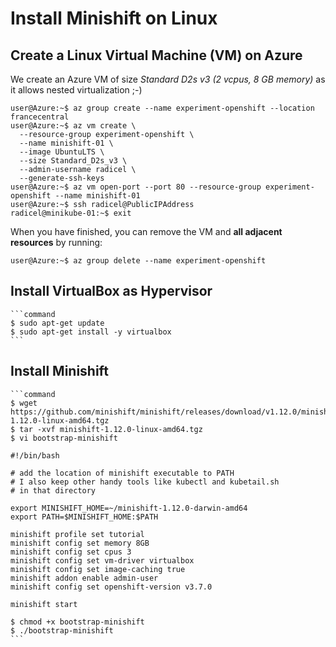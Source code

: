 # Install Minishift on Linux

## Create a Linux Virtual Machine (VM) on Azure

We create an Azure VM of size *Standard D2s v3 (2 vcpus, 8 GB memory)* as it allows nested virtualization ;-)
  ```command
  user@Azure:~$ az group create --name experiment-openshift --location francecentral
  user@Azure:~$ az vm create \
    --resource-group experiment-openshift \
    --name minishift-01 \
    --image UbuntuLTS \
    --size Standard_D2s_v3 \
    --admin-username radicel \
    --generate-ssh-keys
  user@Azure:~$ az vm open-port --port 80 --resource-group experiment-openshift --name minishift-01
  user@Azure:~$ ssh radicel@PublicIPAddress
  radicel@minikube-01:~$ exit
  ```
When you have finished, you can remove the VM and **all adjacent resources** by running:
  ```command
  user@Azure:~$ az group delete --name experiment-openshift
  ```
## Install VirtualBox as Hypervisor

    ```command
    $ sudo apt-get update
    $ sudo apt-get install -y virtualbox
    ```

## Install Minishift

    ```command
    $ wget https://github.com/minishift/minishift/releases/download/v1.12.0/minishift-1.12.0-linux-amd64.tgz
    $ tar -xvf minishift-1.12.0-linux-amd64.tgz
    $ vi bootstrap-minishift
    
    #!/bin/bash

    # add the location of minishift executable to PATH
    # I also keep other handy tools like kubectl and kubetail.sh
    # in that directory

    export MINISHIFT_HOME=~/minishift-1.12.0-darwin-amd64
    export PATH=$MINISHIFT_HOME:$PATH

    minishift profile set tutorial
    minishift config set memory 8GB
    minishift config set cpus 3
    minishift config set vm-driver virtualbox
    minishift config set image-caching true
    minishift addon enable admin-user
    minishift config set openshift-version v3.7.0

    minishift start
    
    $ chmod +x bootstrap-minishift
    $ ./bootstrap-minishift
    ```
